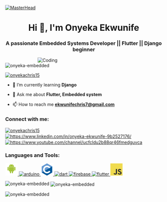[![MasterHead](https://previews.123rf.com/images/karpenkoilia/karpenkoilia1806/karpenkoilia180600011/102988806-vector-line-web-concept-for-programming-linear-web-banner-for-coding-.jpg?fj=1)](https://onyeka-embedded.io)
<h1 align="center">Hi 👋, I'm Onyeka Ekwunife</h1>
<h3 align="center">A passionate Embedded Systems Developer || Flutter || Django beginner </h3>
<img align="right" alt="Coding" width="400" src="https://www.nicepng.com/png/full/11-113332_picture-black-and-white-laptop-monitors-personal-clip.png">

<p align="left"> <img src="https://komarev.com/ghpvc/?username=onyeka-embedded&label=Profile%20views&color=0e75b6&style=flat" alt="onyeka-embedded" /> </p>

<p align="left"> <a href="https://twitter.com/onyekachris15" target="blank"><img src="https://img.shields.io/twitter/follow/onyekachris15?logo=twitter&style=for-the-badge" alt="onyekachris15" /></a> </p>

- 🌱 I’m currently learning **Django**

- 💬 Ask me about **Flutter, Embedded system**

- 📫 How to reach me **ekwunifechris7@gmail.com**

<h3 align="left">Connect with me:</h3>
<p align="left">
<a href="https://twitter.com/onyekachris15" target="blank"><img align="center" src="https://raw.githubusercontent.com/rahuldkjain/github-profile-readme-generator/master/src/images/icons/Social/twitter.svg" alt="onyekachris15" height="30" width="40" /></a>
<a href="https://www.linkedin.com/in/onyeka-ekwunife-9b2527176/" target="blank"><img align="center" src="https://raw.githubusercontent.com/rahuldkjain/github-profile-readme-generator/master/src/images/icons/Social/linked-in-alt.svg" alt="https://www.linkedin.com/in/onyeka-ekwunife-9b2527176/" height="30" width="40" /></a>
<a href="https://www.youtube.com/channel/UCFCldU2b88QR46FmeDGUvcA" target="blank"><img align="center" src="https://raw.githubusercontent.com/rahuldkjain/github-profile-readme-generator/master/src/images/icons/Social/youtube.svg" alt="https://www.youtube.com/channel/ucfcldu2b88qr46fmedguvca" height="30" width="40" /></a>
</p>

<h3 align="left">Languages and Tools:</h3>
<p align="left"> <a href="https://developer.android.com" target="_blank" rel="noreferrer"> <img src="https://raw.githubusercontent.com/devicons/devicon/master/icons/android/android-original-wordmark.svg" alt="android" width="40" height="40"/> </a> <a href="https://www.arduino.cc/" target="_blank" rel="noreferrer"> <img src="https://cdn.worldvectorlogo.com/logos/arduino-1.svg" alt="arduino" width="40" height="40"/> </a> <a href="https://www.cprogramming.com/" target="_blank" rel="noreferrer"> <img src="https://raw.githubusercontent.com/devicons/devicon/master/icons/c/c-original.svg" alt="c" width="40" height="40"/> </a> <a href="https://dart.dev" target="_blank" rel="noreferrer"> <img src="https://www.vectorlogo.zone/logos/dartlang/dartlang-icon.svg" alt="dart" width="40" height="40"/> </a> <a href="https://firebase.google.com/" target="_blank" rel="noreferrer"> <img src="https://www.vectorlogo.zone/logos/firebase/firebase-icon.svg" alt="firebase" width="40" height="40"/> </a> <a href="https://flutter.dev" target="_blank" rel="noreferrer"> <img src="https://www.vectorlogo.zone/logos/flutterio/flutterio-icon.svg" alt="flutter" width="40" height="40"/> </a> <a href="https://developer.mozilla.org/en-US/docs/Web/JavaScript" target="_blank" rel="noreferrer"> <img src="https://raw.githubusercontent.com/devicons/devicon/master/icons/javascript/javascript-original.svg" alt="javascript" width="40" height="40"/> </a> </p>

<p><img align="left" src="https://github-readme-stats.vercel.app/api/top-langs?username=onyeka-embedded&show_icons=true&locale=en&layout=compact" alt="onyeka-embedded" /></p>

<p>&nbsp;<img align="center" src="https://github-readme-stats.vercel.app/api?username=onyeka-embedded&show_icons=true&locale=en" alt="onyeka-embedded" /></p>

<p><img align="center" src="https://github-readme-streak-stats.herokuapp.com/?user=onyeka-embedded&" alt="onyeka-embedded" /></p>
